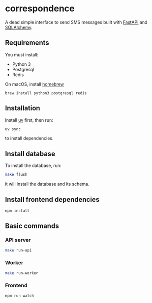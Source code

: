 # correspondence

A dead simple interface to send SMS messages built with [FastAPI](https://fastapi.tiangolo.com/)
and [SQLAlchemy](https://www.sqlalchemy.org/).

## Requirements

You must install:

* Python 3
* Postgresql
* Redis

On macOS, install [homebrew](https://brew.sh/)

```console
brew install python3 postgresql redis
```

## Installation

Install [uv](https://github.com/astral-sh/uv) first, then run:

```bash
uv sync
```

to install dependencies.

## Install database

To install the database, run:

```bash
make flush
```

it will install the database and its schema.


## Install frontend dependencies

```bash
npm install
```

## Basic commands

### API server

```bash
make run-api
```

### Worker

```bash
make run-worker
```

### Frontend

```bash
npm run watch
```
